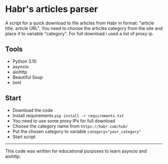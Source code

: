 <h1>Habr's articles parser</h1>
  <p>A script for a quick download to file articles from Habr in format: "article title, article URL". You need to choose the articles category from the site and place it to variable "category". For full download i used a list of proxy ip. 
  </p>
<h2>Tools</h2>
  <p>
    <ul>
      <li>Python 3.10</li>
      <li>asyncio</li>
      <li>aiohttp</li>
      <li>Beautiful Soup</li>
      <li>lxml</li>      
    </ul>
  </p>
<h2>Start</h2>
  <p>
    <ul>
      <li>Download the code</li>
      <li>Install requirements <code>pip install -r requirements.txt</code></li>
      <li>You need to use some proxy IPs for full download</li>
      <li>Choose the category name from <code>https://habr.cum/hub/</code></li>
      <li>Put the chosen category to variable <code>category="your_category"</code></li>
      <li>Start script</li>  
    </ul>
  </p>
<hr>
<p>This code was written for educational purposes to learn asyncio and aiohttp.<br>
  
